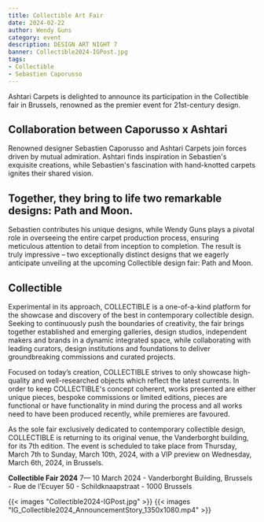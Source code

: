 ```yaml
---
title: Collectible Art Fair
date: 2024-02-22
author: Wendy Guns
category: event
description: DESIGN ART NIGHT 7
banner: Collectible2024-IGPost.jpg
tags:
- Collectible
- Sebastien Caporusso
---
```

Ashtari Carpets is delighted to announce its participation in the Collectible fair in Brussels, renowned as the premier event for 21st-century design.
<!--more-->
## Collaboration between Caporusso x Ashtari

Renowned designer Sebastien Caporusso and Ashtari Carpets join forces driven by mutual admiration. Ashtari finds inspiration in Sebastien's exquisite creations, while Sebastien's fascination with hand-knotted carpets ignites their shared vision.

## Together, they bring to life two remarkable designs: Path and Moon.

Sebastien contributes his unique designs, while Wendy Guns plays a pivotal role in overseeing the entire carpet production process, ensuring meticulous attention to detail from inception to completion. The result is truly impressive – two exceptionally distinct designs that we eagerly anticipate unveiling at the upcoming Collectible design fair: Path and Moon.

## Collectible

Experimental in its approach, COLLECTIBLE is a one-of-a-kind platform for the showcase and discovery of the best in contemporary collectible design. Seeking to continuously push the boundaries of creativity, the fair brings together established and emerging galleries, design studios, independent makers and brands in a dynamic integrated space, while collaborating with leading curators, design institutions and foundations to deliver groundbreaking commissions and curated projects.

Focused on today’s creation, COLLECTIBLE strives to only showcase high-quality and well-researched objects which reflect the latest currents. In order to keep COLLECTIBLE's concept coherent, works presented are either unique pieces, bespoke commissions or limited editions, pieces are functional or have functionality in mind during the process and all works need to have been produced recently, while premieres are favoured.

As the sole fair exclusively dedicated to contemporary collectible design, COLLECTIBLE is returning to its original venue, the Vanderborght building, for its 7th edition. The event is scheduled to take place from Thursday, March 7th to Sunday, March 10th, 2024, with a VIP preview on Wednesday, March 6th, 2024, in Brussels.

**Collectible Fair 2024**
7— 10 March 2024  -  Vanderborght Building, Brussels  -  Rue de l’Ecuyer 50 - Schildknaapstraat - 1000 Brussels

{{< images "Collectible2024-IGPost.jpg" >}}
{{< images "IG_Collectible2024_AnnouncementStory_1350x1080.mp4" >}}








